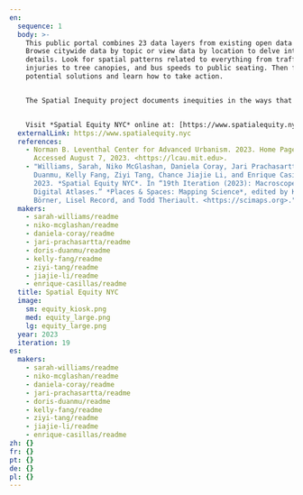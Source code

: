```yaml
---
en:
  sequence: 1
  body: >-
    This public portal combines 23 data layers from existing open data sources.
    Browse citywide data by topic or view data by location to delve into the
    details. Look for spatial patterns related to everything from traffic
    injuries to tree canopies, and bus speeds to public seating. Then find
    potential solutions and learn how to take action.


    The Spatial Inequity project documents inequities in the ways that public spaces are designed, distributed, and accessed. Its goal is to empower New Yorkers to take action quickly at the local level. Transportation Alternatives, a New York based non-profit organization, worked with the team from MIT to provide access to this data through *Spatial Equity NYC*.


    Visit *Spatial Equity NYC* online at: [https://www.spatialequity.nyc](https://www.spatialequity.nyc/).
  externalLink: https://www.spatialequity.nyc
  references:
    - Norman B. Leventhal Center for Advanced Urbanism. 2023. Home Page.
      Accessed August 7, 2023. <https://lcau.mit.edu>.
    - "Williams, Sarah, Niko McGlashan, Daniela Coray, Jari Prachasartta, Doris
      Duanmu, Kelly Fang, Ziyi Tang, Chance Jiajie Li, and Enrique Casillas.
      2023. *Spatial Equity NYC*. In “19th Iteration (2023): Macroscopes as
      Digital Atlases.” *Places & Spaces: Mapping Science*, edited by Katy
      Börner, Lisel Record, and Todd Theriault. <https://scimaps.org>."
  makers:
    - sarah-williams/readme
    - niko-mcglashan/readme
    - daniela-coray/readme
    - jari-prachasartta/readme
    - doris-duanmu/readme
    - kelly-fang/readme
    - ziyi-tang/readme
    - jiajie-li/readme
    - enrique-casillas/readme
  title: Spatial Equity NYC
  image:
    sm: equity_kiosk.png
    med: equity_large.png
    lg: equity_large.png
  year: 2023
  iteration: 19
es:
  makers:
    - sarah-williams/readme
    - niko-mcglashan/readme
    - daniela-coray/readme
    - jari-prachasartta/readme
    - doris-duanmu/readme
    - kelly-fang/readme
    - ziyi-tang/readme
    - jiajie-li/readme
    - enrique-casillas/readme
zh: {}
fr: {}
pt: {}
de: {}
pl: {}
---
```

